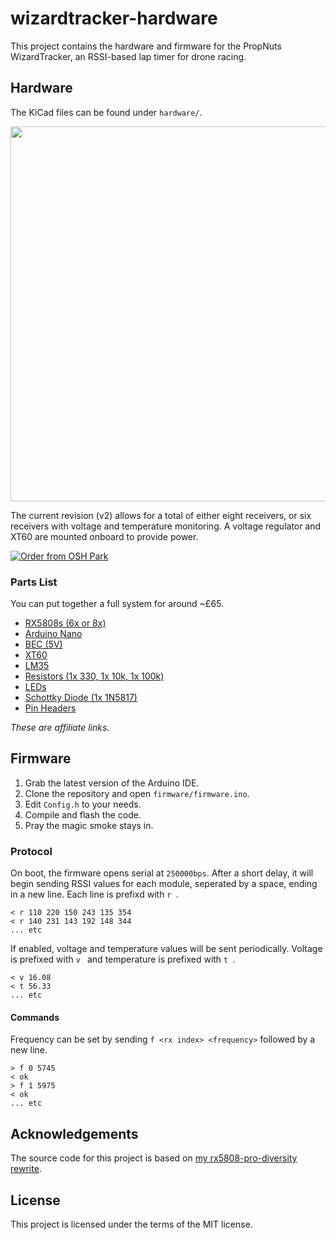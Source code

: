 # wizardtracker-hardware

This project contains the hardware and firmware for the PropNuts WizardTracker,
an RSSI-based lap timer for drone racing.

## Hardware

The KiCad files can be found under `hardware/`.

<p align="center">
  <img width="600" src="https://github.com/PropNuts/wizardtracker-hardware/blob/master/media/pcb.png">
</p>

The current revision (v2) allows for a total of either eight receivers, or six
receivers with voltage and temperature monitoring. A voltage regulator and XT60
are mounted onboard to provide power.

<p>
  <a href="https://oshpark.com/shared_projects/VPjVFjat">
    <img src="https://oshpark.com/assets/badge-5b7ec47045b78aef6eb9d83b3bac6b1920de805e9a0c227658eac6e19a045b9c.png" alt="Order from OSH Park">
  </a>
</p>

### Parts List

You can put together a full system for around ~£65.

- [RX5808s (6x or 8x)](https://www.banggood.com/FPV-5_8G-Wireless-Audio-Video-Receiving-Module-RX5808-p-84775.html?p=U103211727939201506N)
- [Arduino Nano](https://www.banggood.com/ATmega328P-Nano-V3-Controller-Board-Compatible-Arduino-p-940937.html?p=U103211727939201506N)
- [BEC (5V)](https://www.banggood.com/Diatone-Mini-2A-BEC-V2_0-Version-3_3V-5V-12V-For-RC-Multirotors-p-1032859.html?p=U103211727939201506N)
- [XT60](https://www.banggood.com/10X-XT60-Male-Female-Bullet-Connectors-Plugs-For-RC-Battery-p-958017.html?p=U103211727939201506N)
- [LM35](https://www.banggood.com/3Pcs-LM35DZ-TO-92-LM35-Precision-Centigrade-Temperature-Sensor-p-1091397.html?p=U103211727939201506N)
- [Resistors (1x 330, 1x 10k, 1x 100k)](https://www.banggood.com/Wholesale-Metal-Film-Resistor-Assorted-Kit-30-Kinds-Value-Total-600pcs-20pcs-Each-p-53320.html?p=U103211727939201506N)
- [LEDs](https://www.banggood.com/100pcs-3mm-LED-Light-emitting-Diode-5-Colors-Electronic-Component-Pack-p-1106574.html?p=U103211727939201506N)
- [Schottky Diode (1x 1N5817)](https://www.banggood.com/100-Pcs-030892-Diodes-Package-Rectifier-Schottky-8-Type-In-Component-Box-p-1164787.html?p=U103211727939201506N)
- [Pin Headers](https://www.banggood.com/10-Pcs-40-Pin-2_54mm-Single-Row-Male-Pin-Header-Strip-For-Arduino-p-918427.html?p=U103211727939201506N)

_These are affiliate links._

## Firmware

1. Grab the latest version of the Arduino IDE.
2. Clone the repository and open `firmware/firmware.ino`.
3. Edit `Config.h` to your needs.
4. Compile and flash the code.
5. Pray the magic smoke stays in.

### Protocol

On boot, the firmware opens serial at `250000bps`. After a short delay, it will
begin sending RSSI values for each module, seperated by a space, ending in a new
line. Each line is prefixd with `r `.

    < r 110 220 150 243 135 354
    < r 140 231 143 192 148 344
    ... etc

If enabled, voltage and temperature values will be sent periodically. Voltage
is prefixed with `v ` and temperature is prefixed with `t `.

    < v 16.08
    < t 56.33
    ... etc

#### Commands

Frequency can be set by sending `f <rx index> <frequency>` followed by a new
line.

    > f 0 5745
    < ok
    > f 1 5975
    < ok
    ... etc

## Acknowledgements

The source code for this project is based on [my rx5808-pro-diversity rewrite](https://github.com/Knifa/rx5808-pro-diversity/tree/tidy-up).

## License

This project is licensed under the terms of the MIT license.
